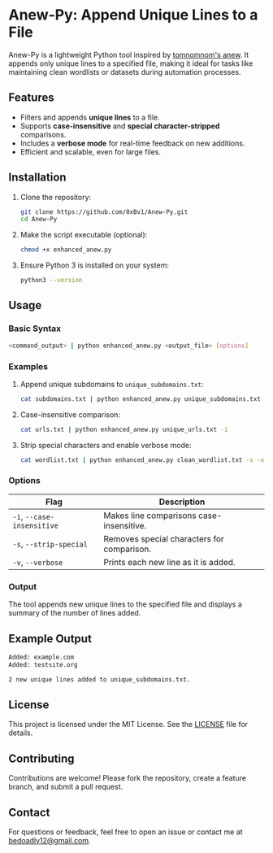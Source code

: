 # Anew-Py: Append Unique Lines to a File

Anew-Py is a lightweight Python tool inspired by [tomnomnom's anew](https://github.com/tomnomnom/anew). It appends only unique lines to a specified file, making it ideal for tasks like maintaining clean wordlists or datasets during automation processes.

## Features
- Filters and appends **unique lines** to a file.
- Supports **case-insensitive** and **special character-stripped** comparisons.
- Includes a **verbose mode** for real-time feedback on new additions.
- Efficient and scalable, even for large files.

## Installation

1. Clone the repository:
   ```bash
   git clone https://github.com/0xBv1/Anew-Py.git
   cd Anew-Py
   ```

2. Make the script executable (optional):
   ```bash
   chmod +x enhanced_anew.py
   ```

3. Ensure Python 3 is installed on your system:
   ```bash
   python3 --version
   ```

## Usage

### Basic Syntax
```bash
<command_output> | python enhanced_anew.py <output_file> [options]
```

### Examples

1. Append unique subdomains to `unique_subdomains.txt`:
   ```bash
   cat subdomains.txt | python enhanced_anew.py unique_subdomains.txt
   ```

2. Case-insensitive comparison:
   ```bash
   cat urls.txt | python enhanced_anew.py unique_urls.txt -i
   ```

3. Strip special characters and enable verbose mode:
   ```bash
   cat wordlist.txt | python enhanced_anew.py clean_wordlist.txt -s -v
   ```

### Options
| Flag               | Description                                 |
|--------------------|---------------------------------------------|
| `-i`, `--case-insensitive` | Makes line comparisons case-insensitive.  |
| `-s`, `--strip-special`    | Removes special characters for comparison. |
| `-v`, `--verbose`          | Prints each new line as it is added.      |

### Output
The tool appends new unique lines to the specified file and displays a summary of the number of lines added.

## Example Output
```bash
Added: example.com
Added: testsite.org

2 new unique lines added to unique_subdomains.txt.
```

## License
This project is licensed under the MIT License. See the [LICENSE](LICENSE) file for details.

## Contributing
Contributions are welcome! Please fork the repository, create a feature branch, and submit a pull request.

## Contact
For questions or feedback, feel free to open an issue or contact me at [bedoadly12@gmail.com](mailto:bedoadly12@gmail.com).

